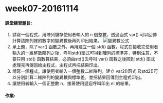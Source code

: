 # week07-20161114

#### 課堂練習題目:  

1. 請寫一個程式，用陣列儲存使用者輸入的 n 個整數，透過函式 var() 可以回傳計算該陣列裡的數字的變異數後再列印出結果。
	![變異數公式](http://chart.googleapis.com/chart?cht=tx&chl=\Large{\sigma^2}=\frac{\sum(x_i%20-%20\mu)^2}{N})
2. 承上題，除了var() 函數之外，再用建立一個 std() 函數，程式在接收完使用者輸入的一維整數陣列之後，呼叫std()函式可得到陣列的標準差，特別注意，不要只用 std() 函數算結果，必須由std()去呼叫 var() 函數之後回到 std() 函式處理完再傳回給主程式，主程式再把結果印出。
3. 請寫一個程式，讓使用者輸入一個整數二維陣列，建立 var2()函式 及std2()可以分別計算二維陣列的變異數與標準差，並把結果回傳到主程式印出。
4. 讓使用者輸入一個正整數 n，接著使用遞迴呼叫印出 n! 的結果。

#### 作業:


